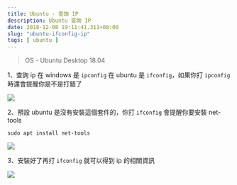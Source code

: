 ```yaml
---
title: Ubuntu - 查詢 IP
description: Ubuntu 查詢 IP
date: 2018-12-08 19:11:41.311+08:00
slug: "ubuntu-ifconfig-ip"
tags: [ ubuntu ]
---
```


> OS - Ubuntu Desktop 18.04

1、查詢 ip 在 windows 是 `ipconfig` 在 ubuntu 是 `ifconfig`，如果你打 `ipconfig` 時還會提醒你是不是打錯了

![](/images/404.webp)

2、預設 ubuntu 是沒有安裝這個套件的，你打 `ifconfig` 會提醒你要安裝 net-tools

```shell
sudo apt install net-tools
```

![](/images/404.webp)

3、安裝好了再打 `ifconfig` 就可以得到 ip 的相關資訊

![](/images/404.webp)